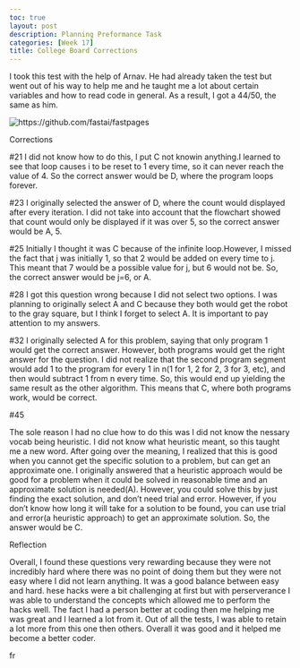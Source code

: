 ```yaml
---
toc: true
layout: post
description: Planning Preformance Task
categories: [Week 17]
title: College Board Corrections
---
```


I took this test with the help of Arnav. He had already taken the test but went out of his way to help me and he taught me a lot about certain variables and how to read code in general. As a result, I got a 44/50, the same as him.  

![]({{site.baseurl}}/images/ccb.png "https://github.com/fastai/fastpages") 


Corrections

#21
I did not know how to do this, I put C not knowin anything.I learned to see that loop causes i to be reset to 1 every time, so it can never reach the value of 4. So the correct answer would be D, where the program loops forever.

#23
I originally selected the answer of D, where the count would displayed after every iteration. I did not take into account that the flowchart showed that count would only be displayed if it was over 5, so the correct answer would be A, 5.

#25
Initially I thought it was C because of the infinite loop.However, I missed the fact that j was initially 1, so that 2 would be added on every time to j. This meant that 7 would be a possible value for j, but 6 would not be. So, the correct answer would be j=6, or A.

#28
I got this question wrong because I did not select two options. I was planning to originally select A and C because they both would get the robot to the gray square, but I think I forget to select A. It is important to pay attention to my answers.

#32
I originally selected A for this problem, saying that only program 1 would get the correct answer. However, both programs would get the right answer for the question. I did not realize that the second program segment would add 1 to the program for every 1 in n(1 for 1, 2 for 2, 3 for 3, etc), and then would subtract 1 from n every time. So, this would end up yielding the same result as the other algorithm. This means that C, where both programs work, would be correct.

#45

The sole reason I had no clue how to do this was I did not know the nessary vocab being heuristic. I did not know what heuristic meant, so this taught me a new word. After going over the meaning, I realized that this is good when you cannot get the specific solution to a problem, but can get an approximate one. I originally answered that a heuristic approach would be good for a problem when it could be solved in reasonable time and an approximate solution is needed(A). However, you could solve this by just finding the exact solution, and don’t need trial and error. However, if you don’t know how long it will take for a solution to be found, you can use trial and error(a heuristic approach) to get an approximate solution. So, the answer would be C.

Reflection

Overall, I found these questions very rewarding because they were not incredibly hard where there was no point of doing them but they were not easy where I did not learn anything. It was a good balance between easy and hard. hese hacks were a bit challenging at first but with perserverance I was able to understand the concepts which allowed me to perform the hacks well. The fact I had a person better at coding then me helping me was great and I learned a lot from it. Out of all the tests, I was able to retain a lot more from this one then others. Overall it was good and it helped me become a better coder. 

fr